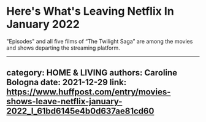 # Here's What's Leaving Netflix In January 2022

"Episodes" and all five films of “The Twilight Saga” are among the movies and shows departing the streaming platform.

---
category: HOME & LIVING
authors: Caroline Bologna
date: 2021-12-29
link: https://www.huffpost.com/entry/movies-shows-leave-netflix-january-2022_l_61bd6145e4b0d637ae81cd60
---
